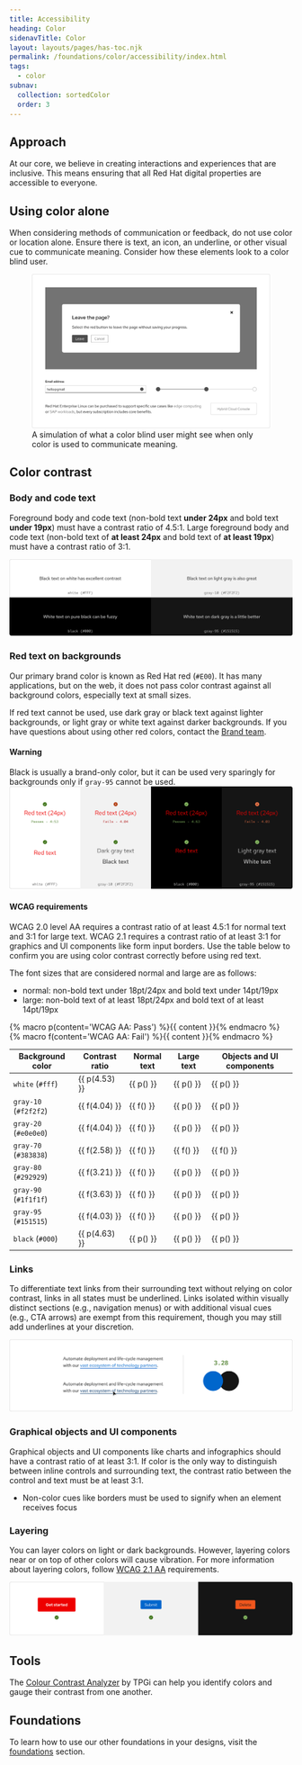 ```yaml
---
title: Accessibility
heading: Color
sidenavTitle: Color
layout: layouts/pages/has-toc.njk
permalink: /foundations/color/accessibility/index.html
tags:
  - color
subnav:
  collection: sortedColor
  order: 3
---
```


<link data-helmet rel="stylesheet" href="/assets/packages/@rhds/elements/elements/rh-table/rh-table-lightdom.css">

<script data-helmet type="module">
  import '@rhds/elements/rh-alert/rh-alert.js';
  import '@rhds/elements/rh-table/rh-table.js';
</script>

<style data-helmet>
  .pass { color: var(--rh-color-green-60); }
  .fail { color: var(--rh-color-red-orange-60); }
</style>

## Approach

At our core, we believe in creating interactions and experiences that are
inclusive. This means ensuring that all Red Hat digital properties are
accessible to everyone.

## Using color alone

When considering methods of communication or feedback, do not use color or
location alone. Ensure there is text, an icon, an underline, or other visual
cue to communicate meaning. Consider how these elements look to a
color blind user.

<figure>
  <img alt="Dialog with a gray leave button, a form field with a gray bottom border, and progress steps in gray without labels" src="/assets/color/color-a11y-using-color-alone.png">
  <figcaption>
    A simulation of what a color blind user might see when only color is used to communicate meaning.
  </figcaption>
</figure>

## Color contrast

### Body and code text

Foreground body and code text (non-bold text **under 24px** and bold text 
**under 19px**) must have a contrast ratio of 4.5:1. Large foreground body and 
code text (non-bold text of **at least 24px** and bold text of **at least 
19px**) must have a contrast ratio of 3:1.

<uxdot-example width-adjustment=”100%” variant="full" alignment="left" no-border>
  <img alt="Two examples of dark text on light backgrounds and two examples of light text on dark backgrounds." 
       src="/assets/color/color-a11y-contrast-body-code-text.png">
</uxdot-example>

### Red text on backgrounds

Our primary brand color is known as Red Hat red (`#E00`). It has many 
applications, but on the web, it does not pass color contrast against all 
background colors, especially text at small sizes.

If red text cannot be used, use dark gray or black text against lighter 
backgrounds, or light gray or white text against darker backgrounds. If you have 
questions about using other red colors, contact the [Brand team][brandteam].

<rh-alert state="warning">
  <h4 slot="header">Warning</h4>
  Black is usually a brand-only color, but it can be used very sparingly for backgrounds only if <code>gray-95</code> cannot be used.
</rh-alert>

<uxdot-example width-adjustment=”100%” variant="full" alignment="left" no-border>
  <img alt="Several examples of red text over light and dark themed backgrounds showing some that pass and some that fail. There is also an example of dark gray text and black text against a light background as well as an example of light gray text and white text on a dark background." src="/assets/color/color-a11y-contrast-red-text-on-bgs.png">
</uxdot-example>

#### WCAG requirements

WCAG 2.0 level AA requires a contrast ratio of at least 4.5:1 for normal text 
and 3:1 for large text. WCAG 2.1 requires a contrast ratio of at least 3:1 for 
graphics and UI components like form input borders. Use the table below to 
confirm you are using color contrast correctly before using red text.

The font sizes that are considered normal and large are as follows:

- normal: non-bold text under 18pt/24px and bold text under 14pt/19px
- large: non-bold text of at least 18pt/24px and bold text of at least 14pt/19px

{% macro p(content='WCAG AA: Pass') %}<span class="pass">{{ content }}</span>{% endmacro %}
{% macro f(content='WCAG AA: Fail') %}<span class="fail">{{ content }}</span>{% endmacro %}

<rh-table>

| Background color      | Contrast ratio | Normal text | Large text | Objects and UI components |
| --------------------- | -------------- | ----------- | ---------- | ------------------------- |
| `white` (`#fff`)      | {{ p(4.53) }}  | {{ p() }}   | {{ p() }}  | {{ p() }}                 |
| `gray-10` (`#f2f2f2`) | {{ f(4.04) }}  | {{ f() }}   | {{ p() }}  | {{ p() }}                 |
| `gray-20` (`#e0e0e0`) | {{ f(4.04) }}  | {{ f() }}   | {{ p() }}  | {{ p() }}                 |
| `gray-70` (`#383838`) | {{ f(2.58) }}  | {{ f() }}   | {{ f() }}  | {{ f() }}                 |
| `gray-80` (`#292929`) | {{ f(3.21) }}  | {{ f() }}   | {{ p() }}  | {{ p() }}                 |
| `gray-90` (`#1f1f1f`) | {{ f(3.63) }}  | {{ f() }}   | {{ p() }}  | {{ p() }}                 |
| `gray-95` (`#151515`) | {{ f(4.03) }}  | {{ f() }}   | {{ p() }}  | {{ p() }}                 |
| `black` (`#000`)      | {{ p(4.63) }}  | {{ p() }}   | {{ p() }}  | {{ p() }}                 |

</rh-table>

### Links

To differentiate text links from their surrounding text without relying on color 
contrast, links in all states must be underlined. Links isolated within visually 
distinct sections (e.g., navigation menus) or with additional visual cues (e.g., 
CTA arrows) are exempt from this requirement, though you may still add 
underlines at your discretion.

<uxdot-example width-adjustment=”100%” variant="full" alignment="left" no-border>
  <img alt="Contrast ratio of a blue link next to black text and an example of a link's darker blue, underlined hover state"
       src="/assets/color/color-a11y-contrast-links.png">
</uxdot-example>

### Graphical objects and UI components

Graphical objects and UI components like charts and infographics should have a 
contrast ratio of at least 3:1. If color is the only way to distinguish between 
inline controls and surrounding text, the contrast ratio between the control and 
text must be at least 3:1.

- Non-color cues like borders must be used to signify when an element receives 
  focus

### Layering

You can layer colors on light or dark backgrounds. However, layering colors near 
or on top of other colors will cause vibration. For more information about 
layering colors, follow [WCAG 2.1 AA][wcag21aa] requirements.

<uxdot-example width-adjustment=”100%” variant="full" alignment="left" no-border>
  <img alt="Red CTA against a white background, blue button against a light gray background, and a light red-orange button against a black background"
       src="/assets/color/color-a11y-contrast-layering.png">
</uxdot-example>

## Tools

The [Colour Contrast Analyzer][colourcontrastanalyzer] by TPGi can help you 
identify colors and gauge their contrast from one another.

<uxdot-feedback>
  <h2>Foundations</h2>
  <p>To learn how to use our other foundations in your designs, visit the <a href="/foundations">foundations</a> section.</p>
</uxdot-feedback>

[brandteam]: https://www.redhat.com/en/about/brand/standards
[colourcontrastanalyzer]: https://www.tpgi.com/color-contrast-checker/
[wcag21aa]: https://www.w3.org/WAI/WCAG21/Understanding/
